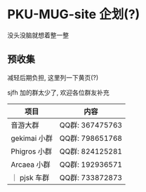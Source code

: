 # PKU-MUG-site 企划(?)

没头没脑就想着整一整

## 预收集

减轻后期负担, 这里列一下黄页(?)

sjfh 加的群太少了, 欢迎各位群友补充

| 项目 | 内容 |
| --- | --- |
| 音游大群 | QQ群: 367475763 |
| gekimai 小群 | QQ群: 798651768 |
| Phigros 小群 | QQ群: 824125281 |
| Arcaea 小群 | QQ群: 192936571 |
｜ pjsk 车群 | QQ群: 733872873|
